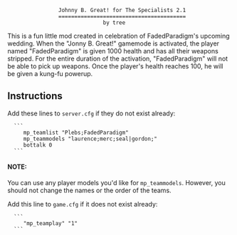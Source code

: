                     Johnny B. Great! for The Specialists 2.1
                    ========================================
                                  by tree

 This is a fun little mod created in celebration of FadedParadigm's upcoming
 wedding. When the "Jonny B. Great!" gamemode is activated, the player named
 "FadedParadigm" is given 1000 health and has all their weapons stripped. For
 the entire duration of the activation, "FadedParadigm" will not be able to
 pick up weapons. Once the player's health reaches 100, he will be given a
 kung-fu powerup.

 ## Instructions ##
 Add these lines to `server.cfg` if they do not exist already:

      ```
         mp_teamlist "Plebs;FadedParadigm"
         mp_teammodels "laurence;merc;seal|gordon;"
         bottalk 0
      ```

 ####  NOTE: ####
 You can use any player models you'd like for `mp_teammodels`.
 However, you should not change the names or the order of the teams.

 Add this line to `game.cfg` if it does not exist already:

      ```
         "mp_teamplay" "1"
      ```

